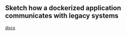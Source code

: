 ## Sketch how a dockerized application communicates with legacy systems


[docs](https://docs.docker.com/config/containers/container-networking/)
